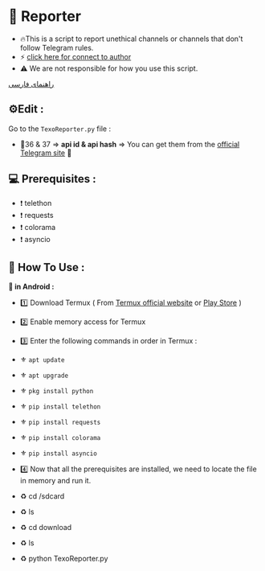 # 🤖 Reporter
- 🔥This is a script to report unethical channels or channels that don't follow Telegram rules.
- ⚡️ [click here for connect to author](https://t.me/ixAmirCom)
- ⚠️ We are not responsible for how you use this script.

[راهنمای فارسی](https://github.com/ixAmirCom/Reporter/blob/main/lan/README.fa.md)

## ⚙️Edit :

Go to the ` TexoReporter.py ` file :

- 📌36 & 37 => **api id & api hash** => You can get them from the [official Telegram site](https://my.telegram.org) 🤖

 ## 💻 Prerequisites :
 - ❗ telethon
 - ❗ requests
 - ❗ colorama
 - ❗ asyncio 

## 🔎 How To Use :
<b> 📱 in Android : </b>
<br/>
- 1️⃣ Download Termux ( From [Termux official website](https://termux.dev/en/) or [Play Store](https://play.google.com/store/apps/details?id=com.termux&hl=en&pli=1) )
- 2️⃣ Enable memory access for Termux
- 3️⃣ Enter the following commands in order in Termux :
 
 - ⚜ `apt update`
 - ⚜ `apt upgrade`
 - ⚜ `pkg install python`
 - ⚜ `pip install telethon`
 - ⚜ `pip install requests`
 - ⚜ `pip install colorama`
 - ⚜ `pip install asyncio`

- 4️⃣ Now that all the prerequisites are installed, we need to locate the file in memory and run it.
 
 - :recycle:️ cd /sdcard
 - :recycle:️ ls
 - :recycle:️ cd download
 - :recycle:️ ls
 - :recycle:️ python TexoReporter.py
